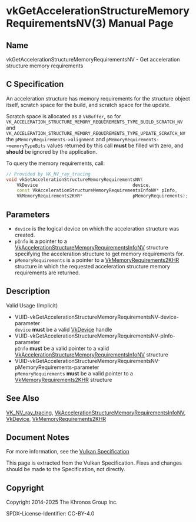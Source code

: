 # vkGetAccelerationStructureMemoryRequirementsNV(3) Manual Page

## Name

vkGetAccelerationStructureMemoryRequirementsNV - Get acceleration structure memory requirements



## [](#_c_specification)C Specification

An acceleration structure has memory requirements for the structure object itself, scratch space for the build, and scratch space for the update.

Scratch space is allocated as a `VkBuffer`, so for `VK_ACCELERATION_STRUCTURE_MEMORY_REQUIREMENTS_TYPE_BUILD_SCRATCH_NV` and `VK_ACCELERATION_STRUCTURE_MEMORY_REQUIREMENTS_TYPE_UPDATE_SCRATCH_NV` the `pMemoryRequirements->alignment` and `pMemoryRequirements->memoryTypeBits` values returned by this call **must** be filled with zero, and **should** be ignored by the application.

To query the memory requirements, call:

```c++
// Provided by VK_NV_ray_tracing
void vkGetAccelerationStructureMemoryRequirementsNV(
    VkDevice                                    device,
    const VkAccelerationStructureMemoryRequirementsInfoNV* pInfo,
    VkMemoryRequirements2KHR*                   pMemoryRequirements);
```

## [](#_parameters)Parameters

- `device` is the logical device on which the acceleration structure was created.
- `pInfo` is a pointer to a [VkAccelerationStructureMemoryRequirementsInfoNV](https://registry.khronos.org/vulkan/specs/latest/man/html/VkAccelerationStructureMemoryRequirementsInfoNV.html) structure specifying the acceleration structure to get memory requirements for.
- `pMemoryRequirements` is a pointer to a [VkMemoryRequirements2KHR](https://registry.khronos.org/vulkan/specs/latest/man/html/VkMemoryRequirements2KHR.html) structure in which the requested acceleration structure memory requirements are returned.

## [](#_description)Description

Valid Usage (Implicit)

- [](#VUID-vkGetAccelerationStructureMemoryRequirementsNV-device-parameter)VUID-vkGetAccelerationStructureMemoryRequirementsNV-device-parameter  
  `device` **must** be a valid [VkDevice](https://registry.khronos.org/vulkan/specs/latest/man/html/VkDevice.html) handle
- [](#VUID-vkGetAccelerationStructureMemoryRequirementsNV-pInfo-parameter)VUID-vkGetAccelerationStructureMemoryRequirementsNV-pInfo-parameter  
  `pInfo` **must** be a valid pointer to a valid [VkAccelerationStructureMemoryRequirementsInfoNV](https://registry.khronos.org/vulkan/specs/latest/man/html/VkAccelerationStructureMemoryRequirementsInfoNV.html) structure
- [](#VUID-vkGetAccelerationStructureMemoryRequirementsNV-pMemoryRequirements-parameter)VUID-vkGetAccelerationStructureMemoryRequirementsNV-pMemoryRequirements-parameter  
  `pMemoryRequirements` **must** be a valid pointer to a [VkMemoryRequirements2KHR](https://registry.khronos.org/vulkan/specs/latest/man/html/VkMemoryRequirements2KHR.html) structure

## [](#_see_also)See Also

[VK\_NV\_ray\_tracing](https://registry.khronos.org/vulkan/specs/latest/man/html/VK_NV_ray_tracing.html), [VkAccelerationStructureMemoryRequirementsInfoNV](https://registry.khronos.org/vulkan/specs/latest/man/html/VkAccelerationStructureMemoryRequirementsInfoNV.html), [VkDevice](https://registry.khronos.org/vulkan/specs/latest/man/html/VkDevice.html), [VkMemoryRequirements2KHR](https://registry.khronos.org/vulkan/specs/latest/man/html/VkMemoryRequirements2KHR.html)

## [](#_document_notes)Document Notes

For more information, see the [Vulkan Specification](https://registry.khronos.org/vulkan/specs/latest/html/vkspec.html#vkGetAccelerationStructureMemoryRequirementsNV)

This page is extracted from the Vulkan Specification. Fixes and changes should be made to the Specification, not directly.

## [](#_copyright)Copyright

Copyright 2014-2025 The Khronos Group Inc.

SPDX-License-Identifier: CC-BY-4.0